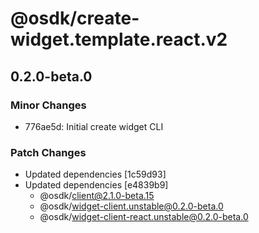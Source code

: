 # @osdk/create-widget.template.react.v2

## 0.2.0-beta.0

### Minor Changes

- 776ae5d: Initial create widget CLI

### Patch Changes

- Updated dependencies [1c59d93]
- Updated dependencies [e4839b9]
  - @osdk/client@2.1.0-beta.15
  - @osdk/widget-client.unstable@0.2.0-beta.0
  - @osdk/widget-client-react.unstable@0.2.0-beta.0
